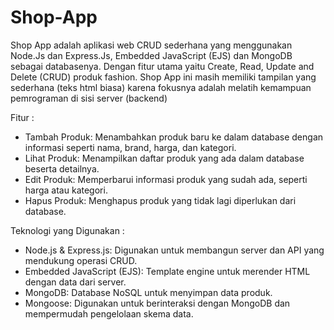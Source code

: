 # Shop-App
Shop App adalah aplikasi web CRUD sederhana yang menggunakan Node.Js dan Express.Js, Embedded JavaScript (EJS) dan MongoDB sebagai databasenya. Dengan fitur utama yaitu Create, Read, Update and Delete (CRUD) produk fashion. Shop App ini masih memiliki tampilan yang sederhana (teks html biasa) karena fokusnya adalah melatih kemampuan pemrograman di sisi server (backend)

Fitur :
- Tambah Produk: Menambahkan produk baru ke dalam database dengan informasi seperti nama, brand, harga, dan kategori.
- Lihat Produk: Menampilkan daftar produk yang ada dalam database beserta detailnya.
- Edit Produk: Memperbarui informasi produk yang sudah ada, seperti harga atau kategori.
- Hapus Produk: Menghapus produk yang tidak lagi diperlukan dari database.
  
Teknologi yang Digunakan :
- Node.js & Express.js: Digunakan untuk membangun server dan API yang mendukung operasi CRUD.
- Embedded JavaScript (EJS): Template engine untuk merender HTML dengan data dari server.
- MongoDB: Database NoSQL untuk menyimpan data produk.
- Mongoose: Digunakan untuk berinteraksi dengan MongoDB dan mempermudah pengelolaan skema data.
